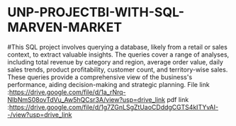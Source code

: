 # UNP-PROJECTBI-WITH-SQL-MARVEN-MARKET

#This SQL project involves querying a database, likely from a retail or sales context, to extract valuable insights. The queries cover a range of analyses, including total revenue by category and region, average order value, daily sales trends, product profitability, customer count, and territory-wise sales. These queries provide a comprehensive view of the business's performance, aiding decision-making and strategic planning.
File link :https://drive.google.com/file/d/1a_rNrq-NIbNmS08ovTdVu_Aw5hQCsr3A/view?usp=drive_link
pdf link :https://drive.google.com/file/d/1g7ZGnLSgZtUaoCDddgCGTS4kITYvAI--/view?usp=drive_link
